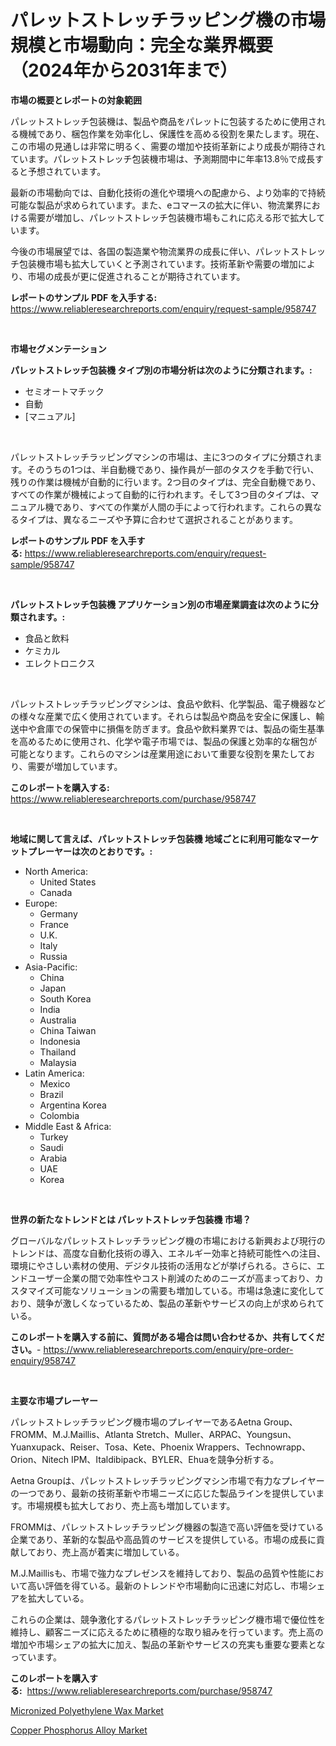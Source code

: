 <p><h1>パレットストレッチラッピング機の市場規模と市場動向：完全な業界概要（2024年から2031年まで）</h1></p><p><strong>市場の概要とレポートの対象範囲</strong></p>
<p><p>パレットストレッチ包装機は、製品や商品をパレットに包装するために使用される機械であり、梱包作業を効率化し、保護性を高める役割を果たします。現在、この市場の見通しは非常に明るく、需要の増加や技術革新により成長が期待されています。パレットストレッチ包装機市場は、予測期間中に年率13.8％で成長すると予想されています。</p><p>最新の市場動向では、自動化技術の進化や環境への配慮から、より効率的で持続可能な製品が求められています。また、eコマースの拡大に伴い、物流業界における需要が増加し、パレットストレッチ包装機市場もこれに応える形で拡大しています。</p><p>今後の市場展望では、各国の製造業や物流業界の成長に伴い、パレットストレッチ包装機市場も拡大していくと予測されています。技術革新や需要の増加により、市場の成長が更に促進されることが期待されています。</p></p>
<p><strong>レポートのサンプル PDF を入手する:</strong> <a href="https://www.reliableresearchreports.com/enquiry/request-sample/958747">https://www.reliableresearchreports.com/enquiry/request-sample/958747</a></p>
<p>&nbsp;</p>
<p><strong>市場セグメンテーション</strong></p>
<p><strong>パレットストレッチ包装機 タイプ別の市場分析は次のように分類されます。:</strong></p>
<p><ul><li>セミオートマチック</li><li>自動</li><li>[マニュアル]</li></ul></p>
<p>&nbsp;</p>
<p><p>パレットストレッチラッピングマシンの市場は、主に3つのタイプに分類されます。そのうちの1つは、半自動機であり、操作員が一部のタスクを手動で行い、残りの作業は機械が自動的に行います。2つ目のタイプは、完全自動機であり、すべての作業が機械によって自動的に行われます。そして3つ目のタイプは、マニュアル機であり、すべての作業が人間の手によって行われます。これらの異なるタイプは、異なるニーズや予算に合わせて選択されることがあります。</p></p>
<p><strong>レポートのサンプル PDF を入手する:</strong>&nbsp;<a href="https://www.reliableresearchreports.com/enquiry/request-sample/958747">https://www.reliableresearchreports.com/enquiry/request-sample/958747</a></p>
<p>&nbsp;</p>
<p><strong> パレットストレッチ包装機 アプリケーション別の市場産業調査は次のように分類されます。:</strong></p>
<p><ul><li>食品と飲料</li><li>ケミカル</li><li>エレクトロニクス</li></ul></p>
<p>&nbsp;</p>
<p><p>パレットストレッチラッピングマシンは、食品や飲料、化学製品、電子機器などの様々な産業で広く使用されています。それらは製品や商品を安全に保護し、輸送中や倉庫での保管中に損傷を防ぎます。食品や飲料業界では、製品の衛生基準を高めるために使用され、化学や電子市場では、製品の保護と効率的な梱包が可能となります。これらのマシンは産業用途において重要な役割を果たしており、需要が増加しています。</p></p>
<p><strong>このレポートを購入する:</strong>&nbsp; <a href="https://www.reliableresearchreports.com/purchase/958747">https://www.reliableresearchreports.com/purchase/958747</a></p>
<p>&nbsp;</p>
<p><strong>地域に関して言えば、パレットストレッチ包装機 地域ごとに利用可能なマーケットプレーヤーは次のとおりです。:</strong></p>
<p><ul>
    <li>
        North America:
        <ul>
            <li>United States</li>
            <li>Canada</li>
        </ul>
    </li>
    <li>
        Europe:
        <ul>
            <li>Germany</li>
            <li>France</li>
            <li>U.K.</li>
            <li>Italy</li>
            <li>Russia</li>
        </ul>
    </li>
    <li>
        Asia-Pacific:
        <ul>
            <li>China</li>
            <li>Japan</li>
            <li>South Korea</li>
            <li>India</li>
            <li>Australia</li>
            <li>China Taiwan</li>
            <li>Indonesia</li>
            <li>Thailand</li>
            <li>Malaysia</li>
        </ul>
    </li>
    <li>
        Latin America:
        <ul>
            <li>Mexico</li>
            <li>Brazil</li>
            <li>Argentina Korea</li>
            <li>Colombia</li>
        </ul>
    </li>
    <li>
        Middle East & Africa:
        <ul>
            <li>Turkey</li>
            <li>Saudi</li>
            <li>Arabia</li>
            <li>UAE</li>
            <li>Korea</li>
        </ul>
    </li>
    </ul></p>
<p>&nbsp;</p>
<p><strong>世界の新たなトレンドとは パレットストレッチ包装機 市場？</strong></p>
<p><p>グローバルなパレットストレッチラッピング機の市場における新興および現行のトレンドは、高度な自動化技術の導入、エネルギー効率と持続可能性への注目、環境にやさしい素材の使用、デジタル技術の活用などが挙げられる。さらに、エンドユーザー企業の間で効率性やコスト削減のためのニーズが高まっており、カスタマイズ可能なソリューションの需要も増加している。市場は急速に変化しており、競争が激しくなっているため、製品の革新やサービスの向上が求められている。</p></p>
<p><strong>このレポートを購入する前に、質問がある場合は問い合わせるか、共有してください。</strong>- <a href="https://www.reliableresearchreports.com/enquiry/pre-order-enquiry/958747">https://www.reliableresearchreports.com/enquiry/pre-order-enquiry/958747</a></p>
<p>&nbsp;</p>
<p><strong>主要な市場プレーヤー</strong></p>
<p><p>パレットストレッチラッピング機市場のプレイヤーであるAetna Group、FROMM、M.J.Maillis、Atlanta Stretch、Muller、ARPAC、Youngsun、Yuanxupack、Reiser、Tosa、Kete、Phoenix Wrappers、Technowrapp、Orion、Nitech IPM、Italdibipack、BYLER、Ehuaを競争分析する。</p><p>Aetna Groupは、パレットストレッチラッピングマシン市場で有力なプレイヤーの一つであり、最新の技術革新や市場ニーズに応じた製品ラインを提供しています。市場規模も拡大しており、売上高も増加しています。</p><p>FROMMは、パレットストレッチラッピング機器の製造で高い評価を受けている企業であり、革新的な製品や高品質のサービスを提供している。市場の成長に貢献しており、売上高が着実に増加している。</p><p>M.J.Maillisも、市場で強力なプレゼンスを維持しており、製品の品質や性能において高い評価を得ている。最新のトレンドや市場動向に迅速に対応し、市場シェアを拡大している。</p><p>これらの企業は、競争激化するパレットストレッチラッピング機市場で優位性を維持し、顧客ニーズに応えるために積極的な取り組みを行っています。売上高の増加や市場シェアの拡大に加え、製品の革新やサービスの充実も重要な要素となっています。</p></p>
<p><strong>このレポートを購入する:</strong>&nbsp;&nbsp;<a href="https://www.reliableresearchreports.com/purchase/958747">https://www.reliableresearchreports.com/purchase/958747</a></p>
<p><p><a href="https://frill-swim-3cd.notion.site/Micronized-Polyethylene-Wax-Market-with-the-goal-of-estimating-the-market-size-and-future-growth-pot-373d2b14458448659a325c9663c8b0d4">Micronized Polyethylene Wax Market</a></p><p><a href="https://cautious-neon-760.notion.site/Copper-Phosphorus-Alloy-Market-Share-Market-New-Trends-Analysis-Report-By-Type-By-Application-By-930588801cbb4d7481917f7bd6e04c43">Copper Phosphorus Alloy Market</a></p></p>